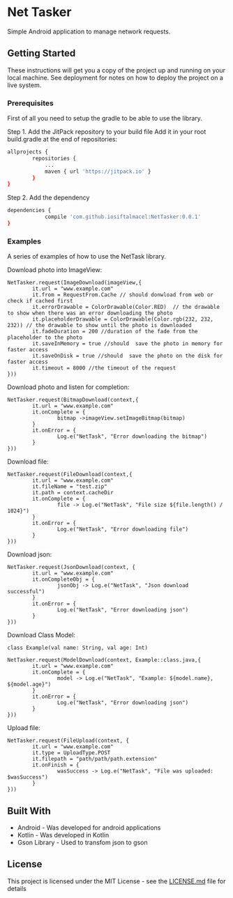 # Net Tasker

Simple Android application to manage network requests.

## Getting Started

These instructions will get you a copy of the project up and running on your local machine. See deployment for notes on how to deploy the project on a live system.

### Prerequisites

First of all you need to setup the gradle to be able to use the library.

Step 1. Add the JitPack repository to your build file
Add it in your root build.gradle at the end of repositories:
```sh
allprojects {
		repositories {
			...
			maven { url 'https://jitpack.io' }
		}
}
```
Step 2. Add the dependency
```sh
dependencies {
	        compile 'com.github.iosiftalmacel:NetTasker:0.0.1'
}
```

### Examples

A series of examples of how to use the NetTask library.

Download photo into ImageView:
```
NetTasker.request(ImageDownload(imageView,{
		it.url = "www.example.com" 
		it.from = RequestFrom.Cache // should donwload from web or check if cached first
		it.errorDrawable = ColorDrawable(Color.RED)  // the drawable to show when there was an error downloading the photo
		it.placeholderDrawable = ColorDrawable(Color.rgb(232, 232, 232)) // the drawable to show until the photo is downloaded
		it.fadeDuration = 200 //duration of the fade from the placeholder to the photo
		it.saveInMemory = true //should  save the photo in memory for faster access
		it.saveOnDisk = true //should  save the photo on the disk for faster access
		it.timeout = 8000 //the timeout of the request
}))
```

Download photo and listen for completion:
```
NetTasker.request(BitmapDownload(context,{
		it.url = "www.example.com"
		it.onComplete = {
				bitmap ->imageView.setImageBitmap(bitmap)  
		}
		it.onError = {
				Log.e("NetTask", "Error downloading the bitmap")
		}
}))
```

Download file:
```
NetTasker.request(FileDownload(context,{
		it.url = "www.example.com"
		it.fileName = "test.zip"
		it.path = context.cacheDir
		it.onComplete = {
				file -> Log.e("NetTask", "File size ${file.length() / 1024}")
		}
		it.onError = {
				Log.e("NetTask", "Error downloading file")
		}
}))
```

Download json:
```
NetTasker.request(JsonDownload(context, {
		it.url = "www.example.com"
		it.onCompleteObj = {
				jsonObj -> Log.e("NetTask", "Json download successful")
		}
		it.onError = {
				Log.e("NetTask", "Error downloading json")
		}
}))
```

Download Class Model:
```
class Example(val name: String, val age: Int)

NetTasker.request(ModelDownload(context, Example::class.java,{
		it.url = "www.example.com"
		it.onComplete = {
				model -> Log.e("NetTask", "Example: ${model.name}, ${model.age}")
		}
		it.onError = {
				Log.e("NetTask", "Error downloading json")
		}
}))
```

Upload file:
```
NetTasker.request(FileUpload(context, {
		it.url = "www.example.com"
		it.type = UploadType.POST
		it.filepath = "path/path/path.extension"
		it.onFinish = {
				wasSuccess -> Log.e("NetTask", "File was uploaded: $wasSuccess")
		}
}))
```

## Built With

* Android - Was developed for android applications
* Kotlin - Was developed in Kotlin
* Gson Library - Used to transfom json to gson

## License

This project is licensed under the MIT License - see the [LICENSE.md](LICENSE.md) file for details
